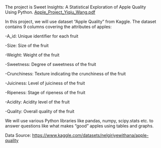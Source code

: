 The project is Sweet Insights: A Statistical Exploration of Apple Quality Using Python.
[Apple_Project_Yiqiu_Wang.pdf](https://github.com/user-attachments/files/16573368/Apple_Project_Yiqiu_Wang.pdf)

In this project, we will use dataset “Apple Quality” from Kaggle. The dataset contains 9 columns covering the attributes of apples:

-A_id: Unique identifier for each fruit

-Size: Size of the fruit

-Weight: Weight of the fruit

-Sweetness: Degree of sweetness of the fruit

-Crunchiness: Texture indicating the crunchiness of the fruit

-Juiciness: Level of juiciness of the fruit

-Ripeness: Stage of ripeness of the fruit

-Acidity: Acidity level of the fruit

-Quality: Overall quality of the fruit

We will use various Python libraries like pandas, numpy, scipy.stats etc. to answer questions like what makes “good” apples using tables and graphs.

Data Source: https://www.kaggle.com/datasets/nelgiriyewithana/apple-quality
